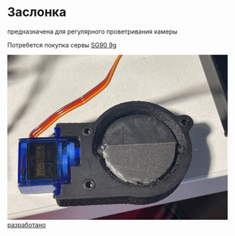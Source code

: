 # Заслонка
предназначена для регулярного проветривания камеры

Потребется покупка сервы [SG90 9g](https://aliexpress.ru/item/32962841728.html?sku_id=66666348213&spm=.search_results.16.6c0b4aa6tK2QUa)

![img](https://github.com/pavluchenkor/iDryerProject/blob/main/iDryer%20v2/Hardware/air%20damper/img/camphoto_959030623-web.jpeg)<br>
[разработано](https://t.me/gungrel)